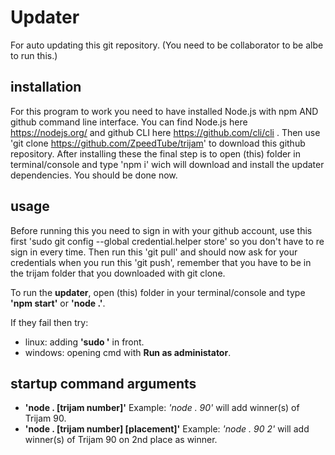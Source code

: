 # Updater
For auto updating this git repository. (You need to be collaborator to be albe to run this.)

## installation 
For this program to work you need to have installed Node.js with npm AND github command line interface.
You can find Node.js here https://nodejs.org/ and github CLI here https://github.com/cli/cli .
Then use 'git clone https://github.com/ZpeedTube/trijam' to download this github repository.
After installing these the final step is to open (this) folder in terminal/console and type 'npm i' wich will download and install the updater dependencies.
You should be done now.

## usage
Before running this you need to sign in with your github account, use this first 'sudo git config --global credential.helper store' so you don't have to re sign in every time.
Then run this 'git pull' and should now ask for your credentials when you run this 'git push', remember that you have to be in the trijam folder that you downloaded with git clone.

To run the **updater**, open (this) folder in your terminal/console and type **'npm start'** or **'node .'**.

If they fail then try:
- linux: adding **'sudo '** in front.
- windows: opening cmd with **Run as administator**.


## startup command arguments
- **'node . [trijam number]'** Example: *'node . 90'* will add winner(s) of Trijam 90.
- **'node . [trijam number] [placement]'** Example: *'node . 90 2'* will add winner(s) of Trijam 90 on 2nd place as winner.